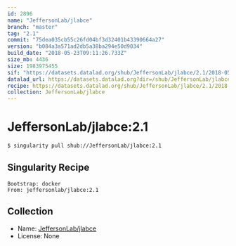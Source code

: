 ```yaml
---
id: 2896
name: "JeffersonLab/jlabce"
branch: "master"
tag: "2.1"
commit: "75dea035cb55c26fd04bf3d32401b43390664a27"
version: "b084a3a571ad2db5a38ba294e50d9034"
build_date: "2018-05-23T09:11:26.733Z"
size_mb: 4436
size: 1983975455
sif: "https://datasets.datalad.org/shub/JeffersonLab/jlabce/2.1/2018-05-23-75dea035-b084a3a5/b084a3a571ad2db5a38ba294e50d9034.simg"
datalad_url: https://datasets.datalad.org?dir=/shub/JeffersonLab/jlabce/2.1/2018-05-23-75dea035-b084a3a5/
recipe: https://datasets.datalad.org/shub/JeffersonLab/jlabce/2.1/2018-05-23-75dea035-b084a3a5/Singularity
collection: JeffersonLab/jlabce
---
```


# JeffersonLab/jlabce:2.1

```bash
$ singularity pull shub://JeffersonLab/jlabce:2.1
```

## Singularity Recipe

```singularity
Bootstrap: docker
From: jeffersonlab/jlabce:2.1
```

## Collection

 - Name: [JeffersonLab/jlabce](https://github.com/JeffersonLab/jlabce)
 - License: None


